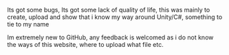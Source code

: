 Its got some bugs, Its got some lack of quality of life, this was mainly to create, upload and show that i know my way around Unity/C#, something to tie to my name

Im extremely new to GitHub, any feedback is welcomed as i do not know the ways of this website, where to upload what file etc.
